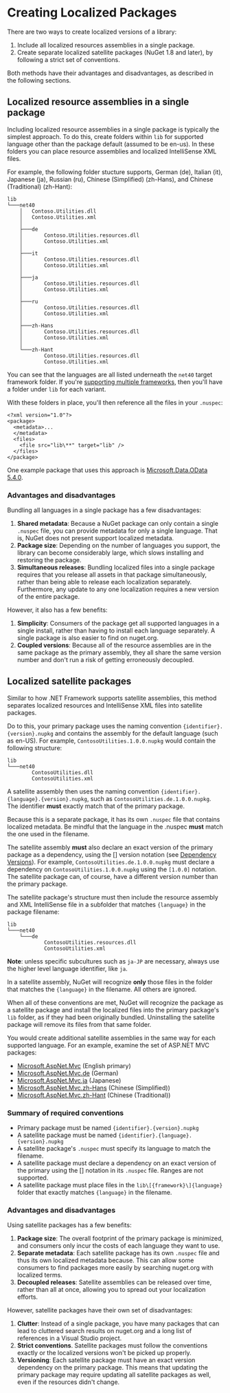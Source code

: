 # Creating Localized Packages

There are two ways to create localized versions of a library:

1. Include all localized resources assemblies in a single package.
2. Create separate localized satellite packages (NuGet 1.8 and later), by following a strict set of conventions.

Both methods have their advantages and disadvantages, as described in the following sections.

## Localized resource assemblies in a single package

Including localized resource assemblies in a single package is typically the simplest approach. To do this, create folders within `lib` for supported language other than the package default (assumed to be en-us). In these folders you can place resource assemblies and localized IntelliSense XML files.  
 
For example, the following folder stucture supports, German (de), Italian (it), Japanese (ja), Russian (ru), Chinese (Simplified) (zh-Hans), and Chinese (Traditional) (zh-Hant):
    
    lib
    └───net40
        │   Contoso.Utilities.dll
        │   Contoso.Utilities.xml
        │
        ├───de
        │       Contoso.Utilities.resources.dll
        │       Contoso.Utilities.xml
        │
        ├───it
        │       Contoso.Utilities.resources.dll
        │       Contoso.Utilities.xml
        │
        ├───ja
        │       Contoso.Utilities.resources.dll
        │       Contoso.Utilities.xml
        │
        ├───ru
        │       Contoso.Utilities.resources.dll
        │       Contoso.Utilities.xml
        │
        ├───zh-Hans
        │       Contoso.Utilities.resources.dll
        │       Contoso.Utilities.xml
        │
        └───zh-Hant
                Contoso.Utilities.resources.dll
                Contoso.Utilities.xml    

You can see that the languages are all listed underneath the `net40` target framework folder. If you're [supporting multiple frameworks](/ndocs/create-packages/supporting-multiple-target-frameworks), then you'll have a folder under `lib` for each variant.

With these folders in place, you'll then reference all the files in your `.nuspec`:
	    
	<?xml version="1.0"?>
	<package>
	  <metadata>...
	  </metadata>
	  <files>
	    <file src="lib\**" target="lib" />
	  </files>
	</package>

One example package that uses this approach is [Microsoft.Data.OData 5.4.0](http://nuget.org/packages/Microsoft.Data.OData/5.4.0).

### Advantages and disadvantages

Bundling all languages in a single package has a few disadvantages:

1. **Shared metadata**: Because a NuGet package can only contain a single `.nuspec` file, you can provide metadata for only a single language. That is, NuGet does not present support localized metadata.
2. **Package size**: Depending on the number of languages you support, the library can become considerably large, which slows installing and restoring the package.
3. **Simultaneous releases**: Bundling localized files into a single package requires that you release all assets in that package simultaneously, rather than being able to release each localization separately. Furthermore, any update to any one localization requires a new version of the entire package.

However, it also has a few benefits:

1. **Simplicity**: Consumers of the package get all supported languages in a single install, rather than having to install each language separately. A single package is also easier to find on nuget.org.
2. **Coupled versions**: Because all of the resource assemblies are in the same package as the primary assembly, they all share the same version number and don't run a risk of getting erroneously decoupled. 


## Localized satellite packages 

Similar to how .NET Framework supports satellite assemblies, this method separates localized resources and IntelliSense XML files into satellite packages.

Do to this, your primary package uses the naming convention `{identifier}.{version}.nupkg` and contains the assembly for the default language (such as en-US). For example, `ContosoUtilities.1.0.0.nupkg` would contain the following structure:

    lib
    └───net40
            ContosoUtilities.dll
            ContosoUtilities.xml    

A satellite assembly then uses the naming convention `{identifier}.{language}.{version}.nupkg`, such as `ContosoUtilities.de.1.0.0.nupkg`. The identifier **must** exactly match that of the primary package. 

Because this is a separate package, it has its own `.nuspec` file that contains localized metadata. Be mindful that the language in the .nuspec **must** match the one used in the filename.

The satellite assembly **must** also declare an exact version of the primary package as a dependency, using the [] version notation (see [Dependency Versions](/ndocs/create-packages/dependency-versions)). For example, `ContosoUtilities.de.1.0.0.nupkg` must declare a dependency on `ContosoUtilities.1.0.0.nupkg` using the `[1.0.0]` notation. The satellite package can, of course, have a different version number than the primary package.

The satellite package's structure must then include the resource assembly and XML IntelliSense file in a subfolder that matches `{language}` in the package filename:   

    lib
    └───net40
        └───de
                ContosoUtilities.resources.dll
                ContosoUtilities.xml

**Note**: unless specific subcultures such as `ja-JP` are necessary, always use the higher level language identifier, like `ja`.

In a satellite assembly, NuGet will recognize **only** those files in the folder that matches the `{language}` in the filename. All others are ignored.

When all of these conventions are met, NuGet will recognize the package as a satellite package and install the localized files into the primary package's `lib` folder, as if they had been originally bundled. Uninstalling the satellite package will remove its files from that same folder.

You would create additional satellite assemblies in the same way for each supported language. For an example, examine the set of ASP.NET MVC packages:

* [Microsoft.AspNet.Mvc](http://nuget.org/packages/Microsoft.AspNet.Mvc) (English primary)
* [Microsoft.AspNet.Mvc.de](http://nuget.org/packages/Microsoft.AspNet.Mvc.de) (German)
* [Microsoft.AspNet.Mvc.ja](http://nuget.org/packages/Microsoft.AspNet.Mvc.ja) (Japanese)
* [Microsoft.AspNet.Mvc.zh-Hans](http://nuget.org/packages/Microsoft.AspNet.Mvc.zh-Hans) (Chinese (Simplified))
* [Microsoft.AspNet.Mvc.zh-Hant](http://nuget.org/packages/Microsoft.AspNet.Mvc.zh-Hant) (Chinese (Traditional))

### Summary of required conventions

- Primary package must be named `{identifier}.{version}.nupkg`
- A satellite package must be named `{identifier}.{language}.{version}.nupkg`
- A satellite package's `.nuspec` must specify its language to match the filename.  
- A satellite package must declare a dependency on an exact version of the primary using the [] notation in its `.nuspec` file. Ranges are not supported.
- A satellite package must place files in the `lib\[{framework}\]{language}` folder that exactly matches `{language}` in the filename.  

### Advantages and disadvantages

Using satellite packages has a few benefits:

1. **Package size**: The overall footprint of the primary package is minimized, and consumers only incur the costs of each language they want to use.
2. **Separate metadata**: Each satellite package has its own `.nuspec` file and thus its own localized metadata because. This can allow some consumers to find packages more easily by searching nuget.org with localized terms.
3. **Decoupled releases**: Satellite assemblies can be released over time, rather than all at once, allowing you to spread out your localization efforts.

However, satellite packages have their own set of disadvantages:

1. **Clutter**: Instead of a single package, you have many packages that can lead to cluttered search results on nuget.org and a long list of references in a Visual Studio project.
2. **Strict conventions**. Satellite packages must follow the conventions exactly or the localized versions won't be picked up properly.
3. **Versioning**: Each satellite package must have an exact version dependency on the primary package. This means that updating the primary package may require updating all satellite packages as well, even if the resources didn't change.